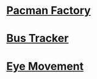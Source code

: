 
# <a href="kriskenny.github.io/Pacman-Factory/"> Pacman Factory </a>
# <a href="kriskenny.github.io/Bus-Tracker/"> Bus Tracker </a>
# <a href="kriskenny.github.io/Eye-Movement/"> Eye Movement </a>
                                                    
